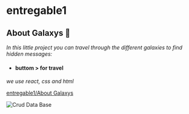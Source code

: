 # entregable1

## About Galaxys 💫

*In this little project you can travel through the different galaxies to find hidden messages:*

- #### buttom  > for travel



*we use  react, css and html*

[entregable1/About Galaxys](https://into-spaceship.netlify.app/ )

![Crud Data Base](https://i.ibb.co/cbMR30t/About-Galaxys.png)
